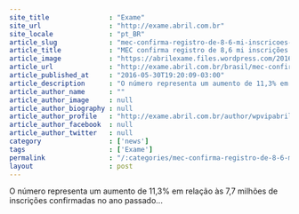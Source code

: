 ```yaml
---
site_title               : "Exame"
site_url                 : "http://exame.abril.com.br"
site_locale              : "pt_BR"
article_slug             : "mec-confirma-registro-de-8-6-mi-inscricoes-para-enem-2016"
article_title            : "MEC confirma registro de 8,6 mi inscrições para Enem 2016"
article_image            : "https://abrilexame.files.wordpress.com/2016/09/size_960_16_9_jovem-cartao-enem5.jpg?quality=70&strip=all&w=960"
article_url              : "http://exame.abril.com.br/brasil/mec-confirma-registro-de-8-6-mi-inscricoes-para-enem-2016/"
article_published_at     : "2016-05-30T19:20:09-03:00"
article_description      : "O número representa um aumento de 11,3% em relação às 7,7 milhões de inscrições confirmadas no ano passado..."
article_author_name      : ""
article_author_image     : null
article_author_biography : null
article_author_profile   : "http://exame.abril.com.br/author/wpvipabril/"
article_author_facebook  : null
article_author_twitter   : null
category                 : ['news']
tags                     : ['Exame']
permalink                : "/:categories/mec-confirma-registro-de-8-6-mi-inscricoes-para-enem-2016/"
layout                   : post
---
```


O número representa um aumento de 11,3% em relação às 7,7 milhões de inscrições confirmadas no ano passado...
